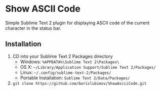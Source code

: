 # Show ASCII Code

Simple Sublime Text 2 plugin for displaying ASCII code of the current character in the status bar.

## Installation

1. CD into your Sublime Text 2 Packages directory
	* Windows: `%APPDATA%\Sublime Text 2\Packages\`
	* OS X: `~/Library/Application Support/Sublime Text 2/Packages/`
	* Linux: `~/.config/sublime-text-2/Packages/`
	* Portable Installation: `Sublime Text 2/Data/Packages/`
2. `git clone https://github.com/borislubimov/ShowAsciiCode.git`
